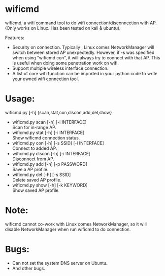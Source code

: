# wificmd

wificmd, a wifi command tool to do wifi connection/disconnection with AP.
(Only works on Linux. Has been tested on kali & ubuntu).

Features:
- Security on connection.
  Typically , Linux comes NetworkManager will switch between stored AP unexpectedly.
  However, if -s was specified when using \"wificmd con\", it will always try to connect with that AP. This is useful when doing some penetration work on wifi.
- Support multiple wireless interface connection.
- A list of core wifi function can be imported in your python code to write your owned wifi connection tool.

# Usage:

wificmd.py [-h] {scan,stat,con,discon,add,del,show}
- wificmd.py scan [-h] [-i INTERFACE]          
  Scan for in-range AP. 
- wificmd.py stat [-h] [-i INTERFACE]          
  Show wificmd connection status. 
- wificmd.py con [-h] [-s SSID] [-i INTERFACE]        
  Connect to added AP. 
- wificmd.py discon [-h] [-i INTERFACE]        
  Disconnect from AP. 
- wificmd.py add <ssid> [-h] [-p PASSWORD]     
  Save a AP profile. 
- wificmd.py del [-h] [-s SSID]                
  Delete saved AP profile. 
- wificmd.py show [-h] [-k KEYWORD]            
  Show saved AP profile. 

# Note:
 
wificmd cannot co-work with Linux comes NetworkManager, so it will disable NetworkManager when run wificmd to do connection.

# Bugs:
- Can not set the system DNS server on Ubuntu.
- And other bugs.


